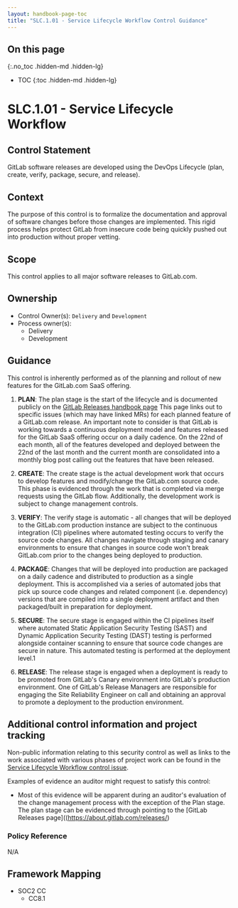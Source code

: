 ```yaml
---
layout: handbook-page-toc
title: "SLC.1.01 - Service Lifecycle Workflow Control Guidance"
---
```


## On this page
{:.no_toc .hidden-md .hidden-lg}

- TOC
{:toc .hidden-md .hidden-lg}

# SLC.1.01 - Service Lifecycle Workflow

## Control Statement

GitLab software releases are developed using the DevOps Lifecycle (plan, create, verify, package, secure, and release).

## Context

The purpose of this control is to formalize the documentation and approval of software changes before those changes are implemented. This rigid process helps protect GitLab from insecure code being quickly pushed out into production without proper vetting.

## Scope

This control applies to all major software releases to GitLab.com.

## Ownership

* Control Owner(s): `Delivery` and `Development`
* Process owner(s):
    * Delivery
    * Development

## Guidance

This control is inherently performed as of the planning and rollout of new features for the GitLab.com SaaS offering. 

1. **PLAN**: The plan stage is the start of the lifecycle and is documented publicly on the [GitLab Releases handbook page](https://about.gitlab.com/releases/) This page links out to specific issues (which may have linked MRs) for each planned feature of a GitLab.com release. An important note to consider is that GitLab is working towards a continuous deployment model and features released for the GitLab SaaS offering occur on a daily cadence. On the 22nd of each month, all of the features developed and deployed between the 22nd of the last month and the current month are consolidated into a monthly blog post calling out the features that have been released. 

1. **CREATE**: The create stage is the actual development work that occurs to develop features and modify/change the GitLab.com source code. This phase is evidenced through the work that is completed via merge requests using the GitLab flow. Additionally, the development work is subject to change management controls.

1. **VERIFY**: The verify stage is automatic - all changes that will be deployed to the GitLab.com production instance are subject to the continuous integration (CI) pipelines where automated testing occurs to verify the source code changes. All changes navigate through staging and canary environments to ensure that changes in source code won't break GitLab.com prior to the changes being deployed to production. 

1. **PACKAGE**: Changes that will be deployed into production are packaged on a daily cadence and distributed to production as a single deployment. This is accomplished via a series of automated jobs that pick up source code changes and related component (i.e. dependency) versions that are compiled into a single deployment artifact and then packaged/built in preparation for deployment.

1. **SECURE**: The secure stage is engaged within the CI pipelines itself where automated Static Application Security Testing (SAST) and Dynamic Application Security Testing (DAST) testing is performed alongside container scanning to ensure that source code changes are secure in nature. This automated testing is performed at the deployment level.1

1. **RELEASE**: The release stage is engaged when a deployment is ready to be promoted from GitLab's Canary environment into GitLab's production environment. One of GitLab's Release Managers are responsible for engaging the Site Reliability Engineer on call and obtaining an approval to promote a deployment to the production environment.

## Additional control information and project tracking

Non-public information relating to this security control as well as links to the work associated with various phases of project work can be found in the [Service Lifecycle Workflow control issue](https://gitlab.com/gitlab-com/gl-security/security-assurance/sec-compliance/compliance/issues/888).

Examples of evidence an auditor might request to satisfy this control:

* Most of this evidence will be apparent during an auditor's evaluation of the change management process with the exception of the Plan stage. The plan stage can be evidenced through pointing to the [GitLab Releases page]((https://about.gitlab.com/releases/)

### Policy Reference

N/A

## Framework Mapping

* SOC2 CC
  * CC8.1

